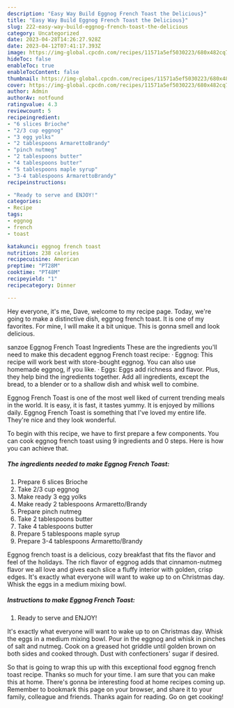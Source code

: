 ```yaml
---
description: "Easy Way Build Eggnog French Toast the Delicious}"
title: "Easy Way Build Eggnog French Toast the Delicious}"
slug: 222-easy-way-build-eggnog-french-toast-the-delicious
category: Uncategorized
date: 2023-04-28T14:26:27.928Z
date: 2023-04-12T07:41:17.393Z
image: https://img-global.cpcdn.com/recipes/11571a5ef5030223/680x482cq70/eggnog-french-toast-recipe-main-photo.jpg
hideToc: false
enableToc: true
enableTocContent: false
thumbnail: https://img-global.cpcdn.com/recipes/11571a5ef5030223/680x482cq70/eggnog-french-toast-recipe-main-photo.jpg
cover: https://img-global.cpcdn.com/recipes/11571a5ef5030223/680x482cq70/eggnog-french-toast-recipe-main-photo.jpg
author: Admin
authorAv: notfound
ratingvalue: 4.3
reviewcount: 5
recipeingredient:
- "6 slices Brioche"
- "2/3 cup eggnog"
- "3 egg yolks"
- "2 tablespoons ArmarettoBrandy"
- "pinch nutmeg"
- "2 tablespoons butter"
- "4 tablespoons butter"
- "5 tablespoons maple syrup"
- "3-4 tablespoons ArmarettoBrandy"
recipeinstructions:

- "Ready to serve and ENJOY!"
categories:
- Recipe
tags:
- eggnog
- french
- toast

katakunci: eggnog french toast 
nutrition: 238 calories
recipecuisine: American
preptime: "PT28M"
cooktime: "PT48M"
recipeyield: "1"
recipecategory: Dinner

---
```



Hey everyone, it's me, Dave, welcome to my recipe page. Today, we're going to make a distinctive dish, eggnog french toast. It is one of my favorites. For mine, I will make it a bit unique. This is gonna smell and look delicious.

sanzoe Eggnog French Toast Ingredients These are the ingredients you&#39;ll need to make this decadent eggnog French toast recipe: · Eggnog: This recipe will work best with store-bought eggnog. You can also use homemade eggnog, if you like. · Eggs: Eggs add richness and flavor. Plus, they help bind the ingredients together. Add all ingredients, except the bread, to a blender or to a shallow dish and whisk well to combine.

Eggnog French Toast is one of the most well liked of current trending meals in the world. It is easy, it is fast, it tastes yummy. It is enjoyed by millions daily. Eggnog French Toast is something that I've loved my entire life. They're nice and they look wonderful.


To begin with this recipe, we have to first prepare a few components. You can cook eggnog french toast using 9 ingredients and 0 steps. Here is how you can achieve that.

<!--inarticleads1-->

##### The ingredients needed to make Eggnog French Toast:

1. Prepare 6 slices Brioche
1. Take 2/3 cup eggnog
1. Make ready 3 egg yolks
1. Make ready 2 tablespoons Armaretto/Brandy
1. Prepare pinch nutmeg
1. Take 2 tablespoons butter
1. Take 4 tablespoons butter
1. Prepare 5 tablespoons maple syrup
1. Prepare 3-4 tablespoons Armaretto/Brandy


Eggnog french toast is a delicious, cozy breakfast that fits the flavor and feel of the holidays. The rich flavor of eggnog adds that cinnamon-nutmeg flavor we all love and gives each slice a fluffy interior with golden, crisp edges. It&#39;s exactly what everyone will want to wake up to on Christmas day. Whisk the eggs in a medium mixing bowl. 

<!--inarticleads2-->

##### Instructions to make Eggnog French Toast:


1. Ready to serve and ENJOY!

It&#39;s exactly what everyone will want to wake up to on Christmas day. Whisk the eggs in a medium mixing bowl. Pour in the eggnog and whisk in pinches of salt and nutmeg. Cook on a greased hot griddle until golden brown on both sides and cooked through. Dust with confectioners&#39; sugar if desired. 

So that is going to wrap this up with this exceptional food eggnog french toast recipe. Thanks so much for your time. I am sure that you can make this at home. There's gonna be interesting food at home recipes coming up. Remember to bookmark this page on your browser, and share it to your family, colleague and friends. Thanks again for reading. Go on get cooking!
